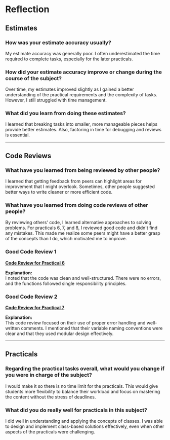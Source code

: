# Reflection

## Estimates

### How was your estimate accuracy usually?
My estimate accuracy was generally poor. I often underestimated the time required to complete tasks, especially for the later practicals.

### How did your estimate accuracy improve or change during the course of the subject?
Over time, my estimates improved slightly as I gained a better understanding of the practical requirements and the complexity of tasks. However, I still struggled with time management.

### What did you learn from doing these estimates?
I learned that breaking tasks into smaller, more manageable pieces helps provide better estimates. Also, factoring in time for debugging and reviews is essential.

---

## Code Reviews

### What have you learned from being reviewed by other people?
I learned that getting feedback from peers can highlight areas for improvement that I might overlook. Sometimes, other people suggested better ways to write cleaner or more efficient code.

### What have you learned from doing code reviews of other people?
By reviewing others' code, I learned alternative approaches to solving problems. For practicals 6, 7, and 8, I reviewed good code and didn't find any mistakes. This made me realize some peers might have a better grasp of the concepts than I do, which motivated me to improve.

### Good Code Review 1
**[Code Review for Practical 6](https://github.com/Chenxi219/cp1404practicals/pull/2)**

**Explanation:**  
I noted that the code was clean and well-structured. There were no errors, and the functions followed single responsibility principles. 

### Good Code Review 2
**[Code Review for Practical 7](https://github.com/MuhtasimFerdaus/cp1404practicals/pull/5)**

**Explanation:**  
This code review focused on their use of proper error handling and well-written comments. I mentioned that their variable naming conventions were clear and that they used modular design effectively.

---

## Practicals

### Regarding the practical tasks overall, what would you change if you were in charge of the subject?
I would make it so there is no time limit for the practicals. This would give students more flexibility to balance their workload and focus on mastering the content without the stress of deadlines.

### What did you do really well for practicals in this subject?
I did well in understanding and applying the concepts of classes. I was able to design and implement class-based solutions effectively, even when other aspects of the practicals were challenging.
